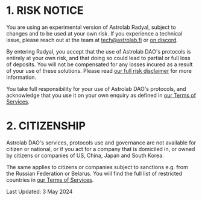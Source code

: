 # 1. RISK NOTICE

You are using an experimental version of Astrolab Radyal, subject to changes and to be used at your own risk.
If you experience a technical issue, please reach out at the team at [tech@astrolab.fi](tech@astrolab.fi) or [on discord](https://discord.gg/M5RV26xMuu).

By entering Radyal, you accept that the use of Astrolab DAO's protocols is entirely at your own risk, and that doing so could lead to partial or full loss of deposits. You will not be compensated for any losses incured as a result of your use of these solutions. Please read [our full risk disclaimer](/terms-of-serviceclaimer) for more information.

You take full responsibility for your use of Astrolab DAO's protocols, and acknowledge that you use it on your own enquiry as defined in [our Terms of Services](/terms-of-service).

# 2. CITIZENSHIP

Astrolab DAO's services, protocols use and governance are not available for citizen or national, or if you act for a company that is domiciled in, or owned by citizens or companies of US, China, Japan and South Korea.

The same applies to citizens or companies subject to sanctions e.g. from the Russian Federation or Belarus. You will find the full list of restricted countries in [our Terms of Services](/terms-of-service).

Last Updated: 3 May 2024
